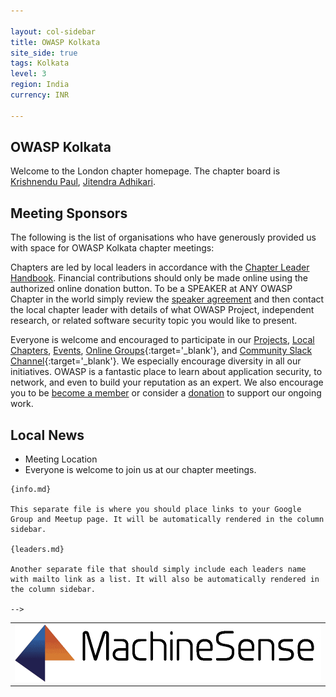```yaml
---

layout: col-sidebar
title: OWASP Kolkata
site_side: true
tags: Kolkata
level: 3
region: India
currency: INR

---
```

<!-- rebuild -->

OWASP Kolkata
-------------
Welcome to the London chapter homepage. The chapter board is <a href="mailto:krishnendu.paul@owasp.org">Krishnendu Paul</a>, <a href="mailto:jitendra.adhikari@owasp.org">Jitendra Adhikari</a>.

Meeting Sponsors
----------------

The following is the list of organisations who have generously provided us with space for OWASP Kolkata chapter meetings:

<table cellpadding="10" cellspacing="0" border="0">
<tr>
<td>
<img src="assets/images/machinesense.png" alt="Machine Sense"/>

</td>

</tr>

Chapters are led by local leaders in accordance with the [Chapter Leader Handbook](/www-policy/rules-of-procedure/chapter-handbook). Financial contributions should only be made online using the authorized online donation button. To be a SPEAKER at ANY OWASP Chapter in the world simply review the [speaker agreement](/www-policy/speaker-agreement) and then contact the local chapter leader with details of what OWASP Project, independent research, or related software security topic you would like to present.

Everyone is welcome and encouraged to participate in our [Projects](/projects), [Local Chapters](/chapters), [Events](/events), [Online Groups](https://groups.google.com/a/owasp.com/){:target='_blank'}, and [Community Slack Channel](https://owasp.slack.com/){:target='_blank'}. We especially encourage diversity in all our initiatives. OWASP is a fantastic place to learn about application security, to network, and even to build your reputation as an expert. We also encourage you to be [become a member](/membership) or consider a [donation](/donate) to support our ongoing work.

## Local News
- Meeting Location
- Everyone is welcome to join us at our chapter meetings.

```
{info.md}

This separate file is where you should place links to your Google Group and Meetup page. It will be automatically rendered in the column sidebar.

{leaders.md}

Another separate file that should simply include each leaders name with mailto link as a list. It will also be automatically rendered in the column sidebar.

-->
